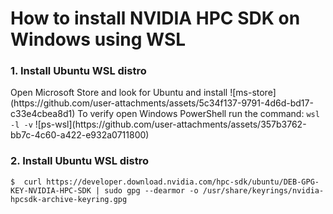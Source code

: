 # How to install NVIDIA HPC SDK on Windows using WSL

<h3>1. Install Ubuntu WSL distro</h3>
Open Microsoft Store and look for Ubuntu and install
![ms-store](https://github.com/user-attachments/assets/5c34f137-9791-4d6d-bd17-c33e4cbea8d1)
To verify open Windows PowerShell run the command: <code>wsl -l -v</code>
![ps-wsl](https://github.com/user-attachments/assets/357b3762-bb7c-4c60-a422-e932a0711800)

<h3>2. Install Ubuntu WSL distro</h3>

```
$  curl https://developer.download.nvidia.com/hpc-sdk/ubuntu/DEB-GPG-KEY-NVIDIA-HPC-SDK | sudo gpg --dearmor -o /usr/share/keyrings/nvidia-hpcsdk-archive-keyring.gpg
```
